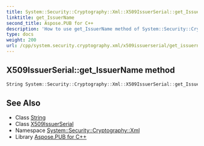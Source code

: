 ```yaml
---
title: System::Security::Cryptography::Xml::X509IssuerSerial::get_IssuerName method
linktitle: get_IssuerName
second_title: Aspose.PUB for C++
description: 'How to use get_IssuerName method of System::Security::Cryptography::Xml::X509IssuerSerial class in C++.'
type: docs
weight: 200
url: /cpp/system.security.cryptography.xml/x509issuerserial/get_issuername/
---
```

## X509IssuerSerial::get_IssuerName method




```cpp
String System::Security::Cryptography::Xml::X509IssuerSerial::get_IssuerName()
```

## See Also

* Class [String](../../../system/string/)
* Class [X509IssuerSerial](../)
* Namespace [System::Security::Cryptography::Xml](../../)
* Library [Aspose.PUB for C++](../../../)

